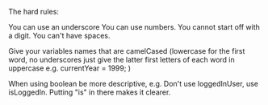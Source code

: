 The hard rules:

You can use an underscore 
You can use numbers.
You cannot start off with a digit.
You can't have spaces.

Give your variables names that are camelCased (lowercase for the first word, no underscores just give the latter first letters of each word in uppercase e.g. currentYear = 1999; )


When using boolean be more descriptive, e.g.
Don't use loggedInUser, use isLoggedIn.
Putting "is" in there makes it clearer. 